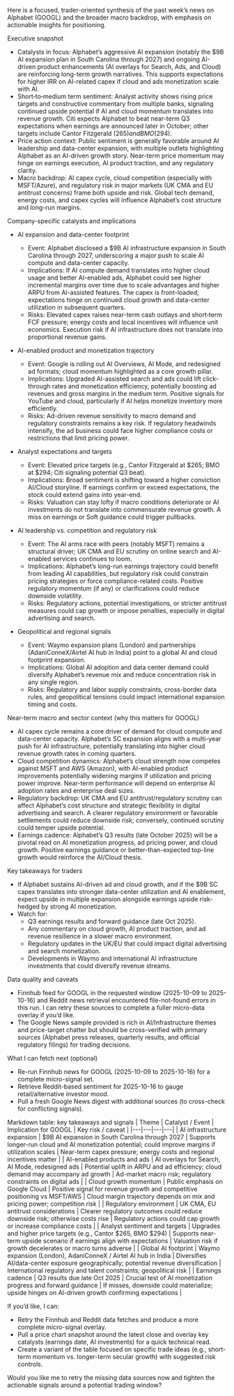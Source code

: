 Here is a focused, trader-oriented synthesis of the past week’s news on Alphabet (GOOGL) and the broader macro backdrop, with emphasis on actionable insights for positioning.

Executive snapshot
- Catalysts in focus: Alphabet’s aggressive AI expansion (notably the $9B AI expansion plan in South Carolina through 2027) and ongoing AI-driven product enhancements (AI overlays for Search, Ads, and Cloud) are reinforcing long-term growth narratives. This supports expectations for higher IRR on AI-related capex if cloud and ads monetization scale with AI.
- Short‑to‑medium term sentiment: Analyst activity shows rising price targets and constructive commentary from multiple banks, signaling continued upside potential if AI and cloud momentum translates into revenue growth. Citi expects Alphabet to beat near-term Q3 expectations when earnings are announced later in October; other targets include Cantor Fitzgerald ($265) and BMO ($294).
- Price action context: Public sentiment is generally favorable around AI leadership and data-center expansion, with multiple outlets highlighting Alphabet as an AI-driven growth story. Near-term price momentum may hinge on earnings execution, AI product traction, and any regulatory clarity.
- Macro backdrop: AI capex cycle, cloud competition (especially with MSFT/Azure), and regulatory risk in major markets (UK CMA and EU antitrust concerns) frame both upside and risk. Global tech demand, energy costs, and capex cycles will influence Alphabet’s cost structure and long-run margins.

Company-specific catalysts and implications
- AI expansion and data-center footprint
  - Event: Alphabet disclosed a $9B AI infrastructure expansion in South Carolina through 2027, underscoring a major push to scale AI compute and data-center capacity.
  - Implications: If AI compute demand translates into higher cloud usage and better AI-enabled ads, Alphabet could see higher incremental margins over time due to scale advantages and higher ARPU from AI-assisted features. The capex is front-loaded; expectations hinge on continued cloud growth and data-center utilization in subsequent quarters.
  - Risks: Elevated capex raises near-term cash outlays and short‑term FCF pressure; energy costs and local incentives will influence unit economics. Execution risk if AI infrastructure does not translate into proportional revenue gains.

- AI-enabled product and monetization trajectory
  - Event: Google is rolling out AI Overviews, AI Mode, and redesigned ad formats; cloud momentum highlighted as a core growth pillar.
  - Implications: Upgraded AI-assisted search and ads could lift click-through rates and monetization efficiency, potentially boosting ad revenues and gross margins in the medium term. Positive signals for YouTube and cloud, particularly if AI helps monetize inventory more efficiently.
  - Risks: Ad-driven revenue sensitivity to macro demand and regulatory constraints remains a key risk. If regulatory headwinds intensify, the ad business could face higher compliance costs or restrictions that limit pricing power.

- Analyst expectations and targets
  - Event: Elevated price targets (e.g., Cantor Fitzgerald at $265; BMO at $294; Citi signaling potential Q3 beat).
  - Implications: Broad sentiment is shifting toward a higher conviction AI/Cloud storyline. If earnings confirm or exceed expectations, the stock could extend gains into year-end.
  - Risks: Valuation can stay lofty if macro conditions deteriorate or AI investments do not translate into commensurate revenue growth. A miss on earnings or Soft guidance could trigger pullbacks.

- AI leadership vs. competition and regulatory risk
  - Event: The AI arms race with peers (notably MSFT) remains a structural driver; UK CMA and EU scrutiny on online search and AI-enabled services continues to loom.
  - Implications: Alphabet’s long-run earnings trajectory could benefit from leading AI capabilities, but regulatory risk could constrain pricing strategies or force compliance-related costs. Positive regulatory momentum (if any) or clarifications could reduce downside volatility.
  - Risks: Regulatory actions, potential investigations, or stricter antitrust measures could cap growth or impose penalties, especially in digital advertising and search.

- Geopolitical and regional signals
  - Event: Waymo expansion plans (London) and partnerships (AdaniConneX/Airtel AI hub in India) point to a global AI and cloud footprint expansion.
  - Implications: Global AI adoption and data center demand could diversify Alphabet’s revenue mix and reduce concentration risk in any single region.
  - Risks: Regulatory and labor supply constraints, cross-border data rules, and geopolitical tensions could impact international expansion timing and costs.

Near-term macro and sector context (why this matters for GOOGL)
- AI capex cycle remains a core driver of demand for cloud compute and data-center capacity. Alphabet’s SC expansion aligns with a multi-year push for AI infrastructure, potentially translating into higher cloud revenue growth rates in coming quarters.
- Cloud competition dynamics: Alphabet’s cloud strength now competes against MSFT and AWS (Amazon), with AI-enabled product improvements potentially widening margins if utilization and pricing power improve. Near-term performance will depend on enterprise AI adoption rates and enterprise deal sizes.
- Regulatory backdrop: UK CMA and EU antitrust/regulatory scrutiny can affect Alphabet’s cost structure and strategic flexibility in digital advertising and search. A clearer regulatory environment or favorable settlements could reduce downside risk; conversely, continued scrutiny could temper upside potential.
- Earnings cadence: Alphabet’s Q3 results (late October 2025) will be a pivotal read on AI monetization progress, ad pricing power, and cloud growth. Positive earnings guidance or better-than-expected top-line growth would reinforce the AI/Cloud thesis.

Key takeaways for traders
- If Alphabet sustains AI-driven ad and cloud growth, and if the $9B SC capex translates into stronger data-center utilization and AI enablement, expect upside in multiple expansion alongside earnings upside risk-hedged by strong AI monetization.
- Watch for:
  - Q3 earnings results and forward guidance (late Oct 2025).
  - Any commentary on cloud growth, AI product traction, and ad revenue resilience in a slower macro environment.
  - Regulatory updates in the UK/EU that could impact digital advertising and search monetization.
  - Developments in Waymo and international AI infrastructure investments that could diversify revenue streams.

Data quality and caveats
- Finnhub feed for GOOGL in the requested window (2025-10-09 to 2025-10-16) and Reddit news retrieval encountered file-not-found errors in this run. I can retry these sources to complete a fuller micro-data overlay if you’d like.
- The Google News sample provided is rich in AI/Infrastructure themes and price-target chatter but should be cross-verified with primary sources (Alphabet press releases, quarterly results, and official regulatory filings) for trading decisions.

What I can fetch next (optional)
- Re-run Finnhub news for GOOGL (2025-10-09 to 2025-10-16) for a complete micro-signal set.
- Retrieve Reddit-based sentiment for 2025-10-16 to gauge retail/alternative investor mood.
- Pull a fresh Google News digest with additional sources (to cross-check for conflicting signals).

Markdown table: key takeaways and signals
| Theme | Catalyst / Event | Implication for GOOGL | Key risk / caveat |
|---|---|---|---|
| AI infrastructure expansion | $9B AI expansion in South Carolina through 2027 | Supports longer-run cloud and AI monetization potential; could improve margins if utilization scales | Near-term capex pressure; energy costs and regional incentives matter |
| AI-enabled products and ads | AI overlays for Search, AI Mode, redesigned ads | Potential uplift in ARPU and ad efficiency; cloud demand may accompany ad growth | Ad-market macro risk; regulatory constraints on digital ads |
| Cloud growth momentum | Public emphasis on Google Cloud | Positive signal for revenue growth and competitive positioning vs MSFT/AWS | Cloud margin trajectory depends on mix and pricing power; competition risk |
| Regulatory environment | UK CMA, EU antitrust considerations | Clearer regulatory outcomes could reduce downside risk; otherwise costs rise | Regulatory actions could cap growth or increase compliance costs |
| Analyst sentiment and targets | Upgrades and higher price targets (e.g., Cantor $265, BMO $294) | Supports near-term upside scenario if earnings align with expectations | Valuation risk if growth decelerates or macro turns adverse |
| Global AI footprint | Waymo expansion (London), AdaniConneX / Airtel AI hub in India | Diversifies AI/data-center exposure geographically; potential revenue diversification | International regulatory and talent constraints; geopolitical risk |
| Earnings cadence | Q3 results due late Oct 2025 | Crucial test of AI monetization progress and forward guidance | If misses, downside could materialize; upside hinges on AI-driven growth confirming expectations |

If you’d like, I can:
- Retry the Finnhub and Reddit data fetches and produce a more complete micro-signal overlay.
- Pull a price chart snapshot around the latest close and overlay key catalysts (earnings date, AI investments) for a quick technical read.
- Create a variant of the table focused on specific trade ideas (e.g., short-term momentum vs. longer-term secular growth) with suggested risk controls.

Would you like me to retry the missing data sources now and tighten the actionable signals around a potential trading window?